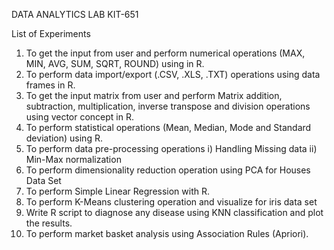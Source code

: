 DATA ANALYTICS LAB  KIT-651

List of Experiments
1. To get the input from user and perform numerical operations (MAX, MIN, AVG, SUM, SQRT, ROUND) using in R.
2. To perform data import/export (.CSV, .XLS, .TXT) operations using data frames in R.
3. To get the input matrix from user and perform Matrix addition, subtraction, multiplication, inverse transpose and division operations using vector concept in R.
4. To perform statistical operations (Mean, Median, Mode and Standard deviation) using R.
5. To perform data pre-processing operations i) Handling Missing data ii) Min-Max normalization
6. To perform dimensionality reduction operation using PCA for Houses Data Set
7. To perform Simple Linear Regression with R.
8. To perform K-Means clustering operation and visualize for iris data set
9. Write R script to diagnose any disease using KNN classification and plot the results.
10. To perform market basket analysis using Association Rules (Apriori).
